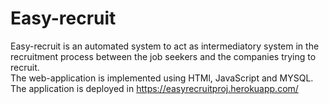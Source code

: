 # Easy-recruit
Easy-recruit is an automated system to act as intermediatory system 
in the recruitment process between the job seekers and the companies trying to recruit. <br>
The web-application is implemented using HTMl, JavaScript and MYSQL.<br>
The application is deployed in  https://easyrecruitproj.herokuapp.com/
